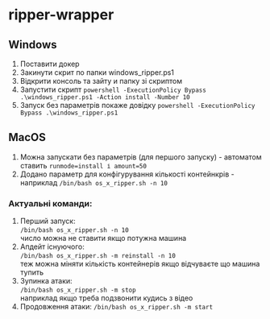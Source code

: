 # ripper-wrapper

## Windows
1. Поставити докер
2. Закинути скрит по папки windows_ripper.ps1
3. Відкрити консоль та зайту и папку зі скриптом
4. Запустити скрипт `powershell -ExecutionPolicy Bypass .\windows_ripper.ps1 -Action install -Number 10`
5. Запуск без параметрів покаже довідку `powershell -ExecutionPolicy Bypass .\windows_ripper.ps1`


## MacOS
1. Можна запускати без параметрів (для першого запуску) - автоматом ставить `runmode=install і amount=50`
2. Додано параметр для конфігурування кількості контейнкрів - наприклад `/bin/bash os_x_ripper.sh -n 10`

### Актуальні команди:
1. Перший запуск:  
   `/bin/bash os_x_ripper.sh -n 10`  
   число можна не ставити якщо потужна машина
2. Апдейт існуючого:  
   `/bin/bash os_x_ripper.sh -m reinstall -n 10`  
   теж можна міняти кількість контейнерів якщо відчуваєте що машина тупить
3. Зупинка атаки:  
   `/bin/bash os_x_ripper.sh -m stop`  
   наприклад якщо треба подзвонити кудись з відео
4. Продовження атаки:
   `/bin/bash os_x_ripper.sh -m start`

